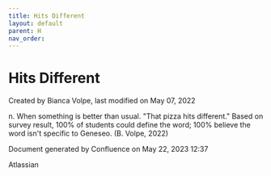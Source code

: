 ```yaml
---
title: Hits Different
layout: default
parent: H
nav_order:
---
```


# Hits Different

Created by  Bianca Volpe, last modified on May 07, 2022

n. When something is better than usual. &quot;That pizza hits different.&quot; Based on survey result, 100% of students could define the word; 100% believe the word isn't specific to Geneseo. (B. Volpe, 2022)

Document generated by Confluence on May 22, 2023 12:37

Atlassian
